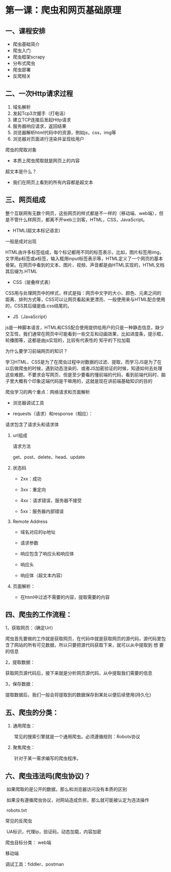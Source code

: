 # 第一课：爬虫和网页基础原理

## 一、课程安排

- 爬虫基础简介
- 爬虫入门
- 爬虫框架scrapy
- 分布式爬虫
- 爬虫部署
- 反爬相关

## 二、一次Http请求过程

1. 域名解析
2. 发起Tcp3次握手（打电话）
3. 建立TCP连接后发起Http请求
4. 服务器响应请求，返回结果
5. 浏览器解析html代码中的资源，例如js，css，img等
6. 浏览器对页面进行渲染并呈现给用户

爬虫的爬取对象

- 本质上爬虫爬取就是网页上的内容

超文本是什么？

- 我们在网页上看到的所有内容都是超文本

## 三、网页组成

整个互联网有无数个网页，这些网页的样式都是不一样的（移动端、web端），但是不管什么样网页，都离不开web三剑客，HTML，CSS，JavaScript。

- HTML(超文本标记语言)

一般是成对出现

HTML由许多标签组成，每个标记都用不同的标签表示，比如，图片标签用img，文字用p标签或a标签，输入框用input标签表示等，HTML定义了一个网页的基本骨架。在网页中看到的文本、图片、视频、声音都是由HTML实现的，HTML文档其后缀为.HTML

- CSS（层叠样式表）

CSS用与处理网页中的样式，样式是指：网页中文字的大小、颜色、元素之间的距离、排列方式等，CSS可以让网页看起来更漂亮、一般使用来与HTML配合使用的，CSS其后缀是由.css结尾的。

- JS（JavaScript）

js是一种脚本语言，HTML和CSS配合使用提供给用户的只是一种静态信息，缺少交互性，我们通常在网页中可能看到一些交互和动画效果，比如进度条，提示框，轮播图等，这都是由js实现的，比较有代表性的 知乎的下拉加载

为什么要学习前端网页的知识？

学习HTML、CSS是为了在爬虫过程中对数据的过滤、提取，而学习JS是为了在以后做爬虫的时候，遇到动态渲染的、或者JS加密验证的时候，知道如何去处理这些难题。不要求会写网页、但是至少要看的懂前端的代码，看到前端代码时、脑子里大概有个印象这端代码是干嘛用的，这就是现在讲前端基础知识的目的

爬虫学习的两个重点：网络请求和页面解析

- 浏览器调试工具

- requests（请求）和response（相应）：

请求包含了请求头和请求体

1. url组成

   请求方法

   get、post、delete、head、update

2. 状态码

   - 2xx：成功

   - 3xx：重定向
   - 4xx：请求错误，服务器不接受
   - 5xx：服务器内部错误

3. Remote Address

   - 域名对应的ip地址

   - 请求参数

   - 响应包含了响应头和响应体

   - 响应头

   - 响应体（超文本内容）

4. 页面解析：

   - 在html中过滤不需要的内容，提取需要的内容

## 四、爬虫的工作流程：

1，获取网页：（确定Url）

​		爬虫首先要做的工作就是获取网页，在代码中就是获取网页的源代码，源代码里包含了网站的所有可见数据，所以只要把源代码获取下来，就可以从中提取到		想	要的信息

2，提取数据：

​		获取网页源代码后，接下来就是分析网页源代码，从中提取我们需要的信息

3，保存数据：

​		提取数据后，我们一般会将提取到的数据保存到某处以便后续使用(持久化)

## 五、爬虫的分类：

1. 通用爬虫：

   ​	常见的搜索引擎就是一个通用爬虫。必须遵循规则：Robots协议

2. 聚焦爬虫：

   ​	针对于某一需求编写的爬虫程序。

## 六、爬虫违法吗(爬虫协议)？

​	如果爬取的是公开的数据，那么和浏览器访问没有本质的区别

​	如果没有遵循爬虫协议，对网站造成负担，那么就可能被认定为违法操作

​	robots.txt

常见的反爬虫

​	UA标识，代理ip，验证码，动态加载，内容加密

爬虫目标分类： web端

移动端

调试工具：fiddler、postman

